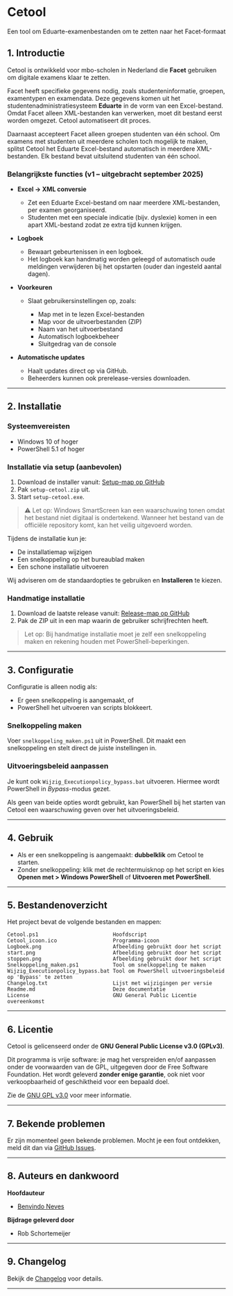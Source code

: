 # Cetool

Een tool om Eduarte-examenbestanden om te zetten naar het Facet-formaat

## 1. Introductie

Cetool is ontwikkeld voor mbo-scholen in Nederland die **Facet** gebruiken om digitale examens klaar te zetten.

Facet heeft specifieke gegevens nodig, zoals studenteninformatie, groepen, examentypen en examendata. Deze gegevens komen uit het studentenadministratiesysteem **Eduarte** in de vorm van een Excel-bestand. Omdat Facet alleen XML-bestanden kan verwerken, moet dit bestand eerst worden omgezet. Cetool automatiseert dit proces.

Daarnaast accepteert Facet alleen groepen studenten van één school. Om examens met studenten uit meerdere scholen toch mogelijk te maken, splitst Cetool het Eduarte Excel-bestand automatisch in meerdere XML-bestanden. Elk bestand bevat uitsluitend studenten van één school.

### Belangrijkste functies (v1 – uitgebracht september 2025)

* **Excel → XML conversie**

  * Zet een Eduarte Excel-bestand om naar meerdere XML-bestanden, per examen georganiseerd.
  * Studenten met een speciale indicatie (bijv. dyslexie) komen in een apart XML-bestand zodat ze extra tijd kunnen krijgen.

* **Logboek**

  * Bewaart gebeurtenissen in een logboek.
  * Het logboek kan handmatig worden geleegd of automatisch oude meldingen verwijderen bij het opstarten (ouder dan ingesteld aantal dagen).

* **Voorkeuren**

  * Slaat gebruikersinstellingen op, zoals:

    * Map met in te lezen Excel-bestanden
    * Map voor de uitvoerbestanden (ZIP)
    * Naam van het uitvoerbestand
    * Automatisch logboekbeheer
    * Sluitgedrag van de console

* **Automatische updates**

  * Haalt updates direct op via GitHub.
  * Beheerders kunnen ook prerelease-versies downloaden.

---

## 2. Installatie

### Systeemvereisten

* Windows 10 of hoger
* PowerShell 5.1 of hoger

### Installatie via setup (aanbevolen)

1. Download de installer vanuit:
   [Setup-map op GitHub](https://github.com/examencentrumtcr/cetool/tree/main/setup)
2. Pak `setup-cetool.zip` uit.
3. Start `setup-cetool.exe`.

> ⚠️ Let op: Windows SmartScreen kan een waarschuwing tonen omdat het bestand niet digitaal is ondertekend. Wanneer het bestand van de officiële repository komt, kan het veilig uitgevoerd worden.

Tijdens de installatie kun je:

* De installatiemap wijzigen
* Een snelkoppeling op het bureaublad maken
* Een schone installatie uitvoeren

Wij adviseren om de standaardopties te gebruiken en **Installeren** te kiezen.

### Handmatige installatie

1. Download de laatste release vanuit:
   [Release-map op GitHub](https://github.com/examencentrumtcr/cetool/tree/main/release)
2. Pak de ZIP uit in een map waarin de gebruiker schrijfrechten heeft.

> Let op: Bij handmatige installatie moet je zelf een snelkoppeling maken en rekening houden met PowerShell-beperkingen.

---

## 3. Configuratie

Configuratie is alleen nodig als:

* Er geen snelkoppeling is aangemaakt, of
* PowerShell het uitvoeren van scripts blokkeert.

### Snelkoppeling maken

Voer `snelkoppeling_maken.ps1` uit in PowerShell. Dit maakt een snelkoppeling en stelt direct de juiste instellingen in.

### Uitvoeringsbeleid aanpassen

Je kunt ook `Wijzig_Executionpolicy_bypass.bat` uitvoeren. Hiermee wordt PowerShell in *Bypass*-modus gezet.

Als geen van beide opties wordt gebruikt, kan PowerShell bij het starten van Cetool een waarschuwing geven over het uitvoeringsbeleid.

---

## 4. Gebruik

* Als er een snelkoppeling is aangemaakt: **dubbelklik** om Cetool te starten.
* Zonder snelkoppeling: klik met de rechtermuisknop op het script en kies **Openen met > Windows PowerShell** of **Uitvoeren met PowerShell**.

---

## 5. Bestandenoverzicht

Het project bevat de volgende bestanden en mappen:

```
Cetool.ps1                        Hoofdscript
Cetool_icoon.ico                  Programma-icoon
Logboek.png                       Afbeelding gebruikt door het script
start.png                         Afbeelding gebruikt door het script
stoppen.png                       Afbeelding gebruikt door het script
Snelkoppeling_maken.ps1           Tool om snelkoppeling te maken
Wijzig_Executionpolicy_bypass.bat Tool om PowerShell uitvoeringsbeleid op 'Bypass' te zetten
Changelog.txt                     Lijst met wijzigingen per versie
Readme.md                         Deze documentatie
License                           GNU General Public Licentie overeenkomst
```

---

## 6. Licentie

Cetool is gelicenseerd onder de **GNU General Public License v3.0 (GPLv3)**.

Dit programma is vrije software: je mag het verspreiden en/of aanpassen onder de voorwaarden van de GPL, uitgegeven door de Free Software Foundation.
Het wordt geleverd **zonder enige garantie**, ook niet voor verkoopbaarheid of geschiktheid voor een bepaald doel.

Zie de [GNU GPL v3.0](https://www.gnu.org/licenses/gpl-3.0.html) voor meer informatie.

---

## 7. Bekende problemen

Er zijn momenteel geen bekende problemen.
Mocht je een fout ontdekken, meld dit dan via [GitHub Issues](https://github.com/examencentrumtcr/cetool/issues).

---

## 8. Auteurs en dankwoord

**Hoofdauteur**

* [Benvindo Neves](https://neveshuis.nl/over-mij)

**Bijdrage geleverd door**

* Rob Schortemeijer

---

## 9. Changelog

Bekijk de [Changelog](https://github.com/examencentrumtcr/cetool/tree/main/Changelog.txt) voor details.

---
